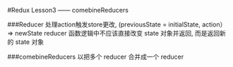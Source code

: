 #Redux Lesson3 —— comebineReducers

###Reducer
    处理action触发store更改, (previousState = initialState, action）=> newState
    reducer 函数逻辑中不应该直接改变 state 对象并返回, 而是返回新的 state 对象

###comebineReducers
    以把多个 reducer 合并成一个 reducer
